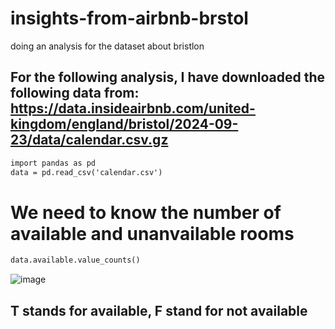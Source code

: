 # insights-from-airbnb-brstol
doing an analysis for the dataset about bristlon
## For the following analysis, I have downloaded the following data from: https://data.insideairbnb.com/united-kingdom/england/bristol/2024-09-23/data/calendar.csv.gz
``` diff
import pandas as pd
data = pd.read_csv('calendar.csv')
```
# We need to know the number of available and unanvailable rooms
``` diff
data.available.value_counts()
```
![image](https://github.com/user-attachments/assets/70348499-bf58-4d0c-8200-b0ef49ae1ee5)

## T stands for available, F stand for not available
